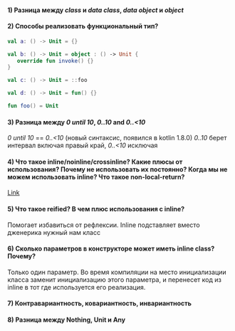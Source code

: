 #### 1) Разница между *class* и *data class*,  *data object* и *object*

#### 2) Способы реализовать функциональный тип?

 ```Kotlin
val a: () -> Unit = {}

val b: () -> Unit = object : () -> Unit {
    override fun invoke() {}
}

val c: () -> Unit = ::foo

val d: () -> Unit = fun() {}

fun foo() = Unit
 ```

#### 3) Разница между *0 until 10*, *0..10* and *0..<10*
*0 until 10* == *0..<10* (новый синтаксис, появился в kotlin 1.8.0)
*0..10* берет интервал включая правый край, *0..<10* исключая


#### 4) Что такое inline/noinline/crossinline? Какие плюсы от использования? Почему не использовать их постоянно? Когда мы не можем использовать inline? Что такое non-local-return?
[Link](youtube.com/watch?v=shTrR_O6TaA)

#### 5) Что такое reified? В чем плюс использования с inline?
Помогает избавиться от рефлексии. Inline подставляет вместо дженерика нужный нам класс

#### 6) Сколько параметров в конструкторе может иметь inline class? Почему?
Только один параметр. Во время компиляции на место инициализации класса заменит инициализацию этого параметра, и перенесет код из inline в тот где используется его реализация.

#### 7) Контравариантность, ковариантность, инвариантность

#### 8) Разница между Nothing, Unit и Any